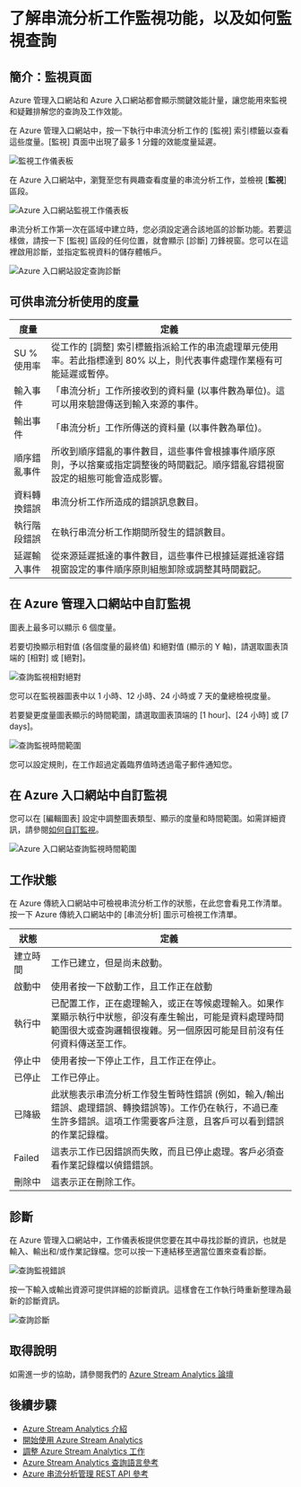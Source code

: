 <properties 
	pageTitle="了解串流分析工作監視 | Microsoft Azure" 
	description="了解串流分析工作監視" 
	keywords="查詢監視"
	services="stream-analytics" 
	documentationCenter="" 
	authors="jeffstokes72" 
	manager="jhubbard" 
	editor="cgronlun"/>

<tags 
	ms.service="stream-analytics" 
	ms.devlang="na" 
	ms.topic="article" 
	ms.tgt_pltfrm="na" 
	ms.workload="data-services" 
	ms.date="09/19/2016" 
	ms.author="jeffstok"/>

# 了解串流分析工作監視功能，以及如何監視查詢

## 簡介：監視頁面

Azure 管理入口網站和 Azure 入口網站都會顯示關鍵效能計量，讓您能用來監視和疑難排解您的查詢及工作效能。

在 Azure 管理入口網站中，按一下執行中串流分析工作的 [監視] 索引標籤以查看這些度量。[監視] 頁面中出現了最多 1 分鐘的效能度量延遲。

  ![監視工作儀表板](./media/stream-analytics-monitoring/01-stream-analytics-monitoring.png)

在 Azure 入口網站中，瀏覽至您有興趣查看度量的串流分析工作，並檢視 [**監視**] 區段。

  ![Azure 入口網站監視工作儀表板](./media/stream-analytics-monitoring/06-stream-analytics-monitoring.png)

串流分析工作第一次在區域中建立時，您必須設定適合該地區的診斷功能。若要這樣做，請按一下 [監視] 區段的任何位置，就會顯示 [診斷] 刀鋒視窗。您可以在這裡啟用診斷，並指定監視資料的儲存體帳戶。

  ![Azure 入口網站設定查詢診斷](./media/stream-analytics-monitoring/07-stream-analytics-monitoring.png)

## 可供串流分析使用的度量


| 度量 | 定義 |
|--------|-------------|
| SU % 使用率 | 從工作的 [調整] 索引標籤指派給工作的串流處理單元使用率。若此指標達到 80% 以上，則代表事件處理作業極有可能延遲或暫停。 |
| 輸入事件 | 「串流分析」工作所接收到的資料量 (以事件數為單位)。這可以用來驗證傳送到輸入來源的事件。 |
| 輸出事件 | 「串流分析」工作所傳送的資料量 (以事件數為單位)。 |
| 順序錯亂事件 | 所收到順序錯亂的事件數目，這些事件會根據事件順序原則，予以捨棄或指定調整後的時間戳記。順序錯亂容錯視窗設定的組態可能會造成影響。 |
| 資料轉換錯誤 | 串流分析工作所造成的錯誤訊息數目。 |
| 執行階段錯誤 | 在執行串流分析工作期間所發生的錯誤數目。 |
| 延遲輸入事件 | 從來源延遲抵達的事件數目，這些事件已根據延遲抵達容錯視窗設定的事件順序原則組態卸除或調整其時間戳記。 |

## 在 Azure 管理入口網站中自訂監視 ##

圖表上最多可以顯示 6 個度量。

若要切換顯示相對值 (各個度量的最終值) 和絕對值 (顯示的 Y 軸)，請選取圖表頂端的 [相對] 或 [絕對]。

  ![查詢監視相對絕對](./media/stream-analytics-monitoring/02-stream-analytics-monitoring.png)

您可以在監視器圖表中以 1 小時、12 小時、24 小時或 7 天的彙總檢視度量。

若要變更度量圖表顯示的時間範圍，請選取圖表頂端的 [1 hour]、[24 小時] 或 [7 days]。

  ![查詢監視時間範圍](./media/stream-analytics-monitoring/03-stream-analytics-monitoring.png)

您可以設定規則，在工作超過定義臨界值時透過電子郵件通知您。

## 在 Azure 入口網站中自訂監視 ##

您可以在 [編輯圖表] 設定中調整圖表類型、顯示的度量和時間範圍。如需詳細資訊，請參閱[如何自訂監視](../azure-portal/insights-how-to-customize-monitoring.md)。

  ![Azure 入口網站查詢監視時間範圍](./media/stream-analytics-monitoring/08-stream-analytics-monitoring.png)

## 工作狀態

在 Azure 傳統入口網站中可檢視串流分析工作的狀態，在此您會看見工作清單。按一下 Azure 傳統入口網站中的 [串流分析] 圖示可檢視工作清單。

| 狀態 | 定義 |
|--------|------------|
| 建立時間 | 工作已建立，但是尚未啟動。 |
| 啟動中 | 使用者按一下啟動工作，且工作正在啟動 |
| 執行中 | 已配置工作，正在處理輸入，或正在等候處理輸入。如果作業顯示執行中狀態，卻沒有產生輸出，可能是資料處理時間範圍很大或查詢邏輯很複雜。另一個原因可能是目前沒有任何資料傳送至工作。 |
| 停止中 | 使用者按一下停止工作，且工作正在停止。 |
| 已停止 | 工作已停止。 |
| 已降級 | 此狀態表示串流分析工作發生暫時性錯誤 (例如，輸入/輸出錯誤、處理錯誤、轉換錯誤等)。工作仍在執行，不過已產生許多錯誤。這項工作需要客戶注意，且客戶可以看到錯誤的作業記錄檔。 |
| Failed | 這表示工作已因錯誤而失敗，而且已停止處理。客戶必須查看作業記錄檔以偵錯錯誤。 |
| 刪除中 | 這表示正在刪除工作。 |

## 診斷

在 Azure 管理入口網站中，工作儀表板提供您要在其中尋找診斷的資訊，也就是輸入、輸出和/或作業記錄檔。您可以按一下連結移至適當位置來查看診斷。

  ![查詢監視錯誤](./media/stream-analytics-monitoring/04-stream-analytics-monitoring.png)

按一下輸入或輸出資源可提供詳細的診斷資訊。這樣會在工作執行時重新整理為最新的診斷資訊。

  ![查詢診斷](./media/stream-analytics-monitoring/05-stream-analytics-monitoring.png)

## 取得說明
如需進一步的協助，請參閱我們的 [Azure Stream Analytics 論壇](https://social.msdn.microsoft.com/Forums/zh-TW/home?forum=AzureStreamAnalytics)

## 後續步驟

- [Azure Stream Analytics 介紹](stream-analytics-introduction.md)
- [開始使用 Azure Stream Analytics](stream-analytics-get-started.md)
- [調整 Azure Stream Analytics 工作](stream-analytics-scale-jobs.md)
- [Azure Stream Analytics 查詢語言參考](https://msdn.microsoft.com/library/azure/dn834998.aspx)
- [Azure 串流分析管理 REST API 參考](https://msdn.microsoft.com/library/azure/dn835031.aspx)

<!---HONumber=AcomDC_0921_2016-->